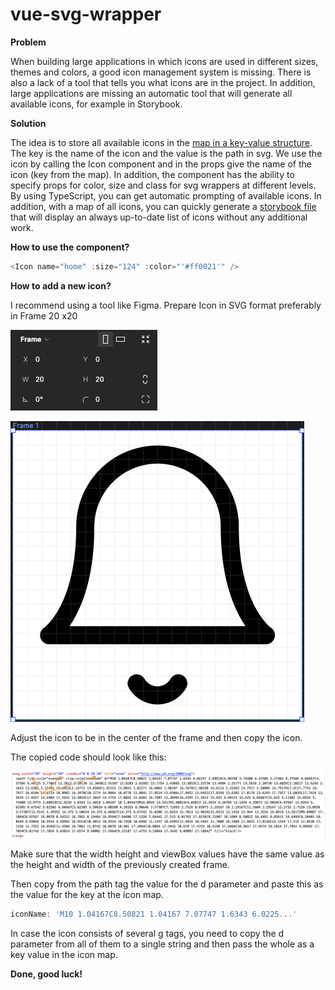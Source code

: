 # vue-svg-wrapper
**Problem**

When building large applications in which icons are used in different sizes, themes and colors, a good icon management system is missing. There is also a lack of a tool that tells you what icons are in the project. In addition, large applications are missing an automatic tool that will generate all available icons, for example in Storybook.

**Solution**

The idea is to store all available icons in the [map in a key-value structure](https://github.com/PawelNackiewicz/vue-svg-wrapper/blob/main/src/components/Icons.ts). The key is the name of the icon and the value is the path in svg. We use the icon by calling the Icon component and in the props give the name of the icon (key from the map). In addition, the component has the ability to specify props for color, size and class for svg wrappers at different levels.
By using TypeScript, you can get automatic prompting of available icons. In addition, with a map of all icons, you can quickly generate a [storybook file](https://github.com/PawelNackiewicz/vue-svg-wrapper/blob/main/src/components/Icons.stories.ts) that will display an always up-to-date list of icons without any additional work.

**How to use the component?**
```js
<Icon name="home" :size="124" :color="'#ff0021'" />
```

**How to add a new icon?**

I recommend using a tool like Figma. 
Prepare Icon in SVG format preferably in Frame 20 x20

![enter image description here](https://github.com/PawelNackiewicz/vue-svg-wrapper/blob/main/docs/2.png)

![Prepare the icon in SVG format](https://github.com/PawelNackiewicz/vue-svg-wrapper/blob/main/docs/1.png)

Adjust the icon to be in the center of the frame and then copy the icon.

The copied code should look like this:

![enter image description here](https://github.com/PawelNackiewicz/vue-svg-wrapper/blob/main/docs/4.png)

Make sure that the width height and viewBox values have the same value as the height and width of the previously created frame.

Then copy from the path tag the value for the d parameter and paste this as the value for the key at the icon map.
```js
iconName: 'M10 1.04167C8.50821 1.04167 7.07747 1.6343 6.0225...'
```
In case the icon consists of several g tags, you need to copy the d parameter from all of them to a single string and then pass the whole as a key value in the icon map. 

**Done, good luck!**
